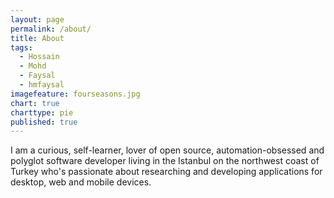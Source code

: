 ```yaml
---
layout: page
permalink: /about/
title: About
tags: 
  - Hossain
  - Mohd
  - Faysal
  - hmfaysal
imagefeature: fourseasons.jpg
chart: true
charttype: pie
published: true
---
```


I am a curious, self-learner, lover of open source, automation-obsessed and polyglot software developer living in the Istanbul on the northwest coast of Turkey who's passionate about researching and developing applications for desktop, web and mobile devices.
